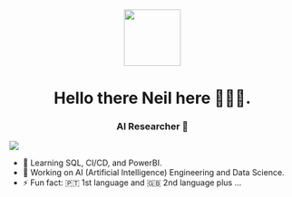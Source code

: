 

<h2 align="center"> <img src="https://raw.githubusercontent.com/nakulbhati/nakulbhati/master/contain/Hi.gif" width="100px" > </h2>

<h1 align="center"> Hello there  Neil here 👨🏾‍💻. </h1>

<h3 align="center">AI Researcher 🤖</h3>

![](https://komarev.com/ghpvc/?username=neilfabiao2023-24&color=blue)

- 🌱 Learning SQL, CI/CD, and PowerBI.
- 🔭 Working on AI (Artificial Intelligence) Engineering and Data Science.
- ⚡ Fun fact: 🇵🇹 1st language and 🇬🇧 2nd language plus ...
<!--
**NeilFabiao/neilfabiao** is a ✨ _special_ ✨ repository because its `README.md` (this file) appears on your GitHub profile.

Here are some ideas to get you started:

- 🔭 I’m currently working on ...
- 🌱 I’m currently learning ...
- 👯 I’m looking to collaborate on ...
- 🤔 I’m looking for help with ...
- 💬 Ask me about ...
- 📫 How to reach me: ...
- 😄 Pronouns: ...
- ⚡ Fun fact: ...
-->
